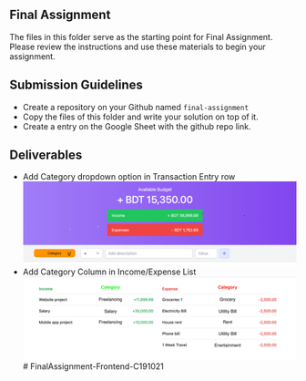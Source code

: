 ## Final Assignment

The files in this folder serve as the starting point for Final Assignment. Please review the instructions and use these materials to begin your assignment.

## Submission Guidelines

- Create a repository on your Github named `final-assignment`
- Copy the files of this folder and write your solution on top of it.
- Create a entry on the Google Sheet with the github repo link.

## Deliverables

- Add Category dropdown option in Transaction Entry row
![Alt text](image.png)
- Add Category Column in Income/Expense List
![Alt text](image-1.png)
#   F i n a l A s s i g n m e n t - F r o n t e n d - C 1 9 1 0 2 1 
 
 